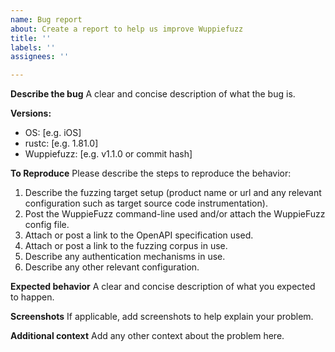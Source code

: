 ```yaml
---
name: Bug report
about: Create a report to help us improve Wuppiefuzz
title: ''
labels: ''
assignees: ''

---
```


**Describe the bug**
A clear and concise description of what the bug is.

**Versions:**
 - OS: [e.g. iOS]
 - rustc: [e.g. 1.81.0]
 - Wuppiefuzz: [e.g. v1.1.0 or commit hash]

**To Reproduce**
Please describe the steps to reproduce the behavior:
1. Describe the fuzzing target setup (product name or url and any relevant configuration such as target source code instrumentation).
2. Post the WuppieFuzz command-line used and/or attach the WuppieFuzz config file.
3. Attach or post a link to the OpenAPI specification used.
4. Attach or post a link to the fuzzing corpus in use.
5. Describe any authentication mechanisms in use.
6. Describe any other relevant configuration.

**Expected behavior**
A clear and concise description of what you expected to happen.

**Screenshots**
If applicable, add screenshots to help explain your problem.

**Additional context**
Add any other context about the problem here.
